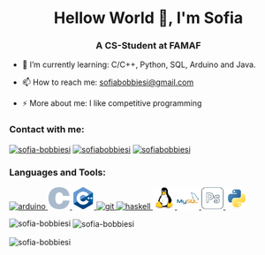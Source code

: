 <h1 align="center">Hellow World 👋, I'm Sofia</h1>
<h3 align="center">A CS-Student at FAMAF</h3>

- 🌱 I’m currently learning: C/C++, Python, SQL, Arduino and Java.

- 📫 How to reach me: sofiabobbiesi@gmail.com

- ⚡ More about me: I like competitive programming

<h3 align="left">Contact with me:</h3>
<p align="left">
<a href="https://linkedin.com/in/sofia-bobbiesi" target="blank"><img align="center" src="https://cdn.jsdelivr.net/npm/simple-icons@3.0.1/icons/linkedin.svg" alt="sofia-bobbiesi" height="30" width="40" /></a>
<a href="https://instagram.com/sofiabobbiesi" target="blank"><img align="center" src="https://cdn.jsdelivr.net/npm/simple-icons@3.0.1/icons/instagram.svg" alt="sofiabobbiesi" height="30" width="40" /></a>
<a href="https://www.codechef.com/users/sofiabobbiesi" target="blank"><img align="center" src="https://cdn.jsdelivr.net/npm/simple-icons@3.1.0/icons/codechef.svg" alt="sofiabobbiesi" height="30" width="40" /></a>
</p>

<h3 align="left">Languages and Tools:</h3>
<p align="left"> <a href="https://www.arduino.cc/" target="_blank"> <img src="https://cdn.worldvectorlogo.com/logos/arduino-1.svg" alt="arduino" width="40" height="40"/> </a> <a href="https://www.cprogramming.com/" target="_blank"> <img src="https://raw.githubusercontent.com/devicons/devicon/master/icons/c/c-original.svg" alt="c" width="40" height="40"/> </a> <a href="https://www.w3schools.com/cpp/" target="_blank"> <img src="https://raw.githubusercontent.com/devicons/devicon/master/icons/cplusplus/cplusplus-original.svg" alt="cplusplus" width="40" height="40"/> </a> <a href="https://git-scm.com/" target="_blank"> <img src="https://www.vectorlogo.zone/logos/git-scm/git-scm-icon.svg" alt="git" width="40" height="40"/> </a> <a href="https://www.haskell.org/" target="_blank"> <img src="https://upload.wikimedia.org/wikipedia/commons/1/1c/Haskell-Logo.svg" alt="haskell" width="40" height="40"/> </a> <a href="https://www.linux.org/" target="_blank"> <img src="https://raw.githubusercontent.com/devicons/devicon/master/icons/linux/linux-original.svg" alt="linux" width="40" height="40"/> </a> <a href="https://www.mysql.com/" target="_blank"> <img src="https://raw.githubusercontent.com/devicons/devicon/master/icons/mysql/mysql-original-wordmark.svg" alt="mysql" width="40" height="40"/> </a> <a href="https://www.photoshop.com/en" target="_blank"> <img src="https://raw.githubusercontent.com/devicons/devicon/master/icons/photoshop/photoshop-line.svg" alt="photoshop" width="40" height="40"/> </a> <a href="https://www.python.org" target="_blank"> <img src="https://raw.githubusercontent.com/devicons/devicon/master/icons/python/python-original.svg" alt="python" width="40" height="40"/> </a> </p>

<p><img align="left" src="https://github-readme-stats.vercel.app/api/top-langs?username=sofia-bobbiesi&show_icons=true&locale=en&layout=compact" alt="sofia-bobbiesi" /></p>

<p>&nbsp;<img align="center" src="https://github-readme-stats.vercel.app/api?username=sofia-bobbiesi&show_icons=true&locale=en" alt="sofia-bobbiesi" /></p>

<p><img align="center" src="https://github-readme-streak-stats.herokuapp.com/?user=sofia-bobbiesi&" alt="sofia-bobbiesi" /></p>

